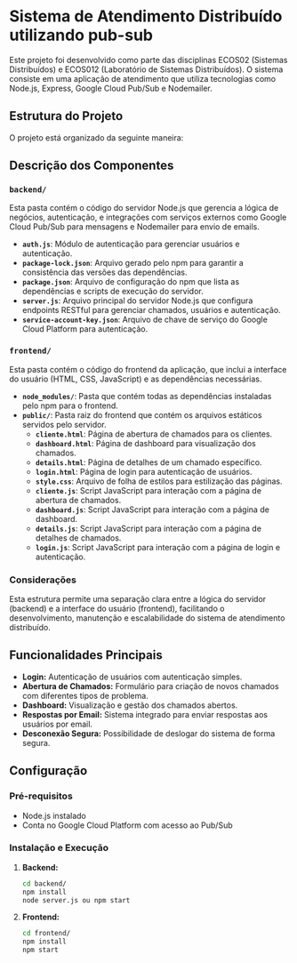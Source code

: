 # Sistema de Atendimento Distribuído utilizando pub-sub

Este projeto foi desenvolvido como parte das disciplinas ECOS02 (Sistemas Distribuídos) e ECOS012 (Laboratório de Sistemas Distribuídos). O sistema consiste em uma aplicação de atendimento que utiliza tecnologias como Node.js, Express, Google Cloud Pub/Sub e Nodemailer.

## Estrutura do Projeto

O projeto está organizado da seguinte maneira:

## Descrição dos Componentes

### `backend/`

Esta pasta contém o código do servidor Node.js que gerencia a lógica de negócios, autenticação, e integrações com serviços externos como Google Cloud Pub/Sub para mensagens e Nodemailer para envio de emails.

- **`auth.js`**: Módulo de autenticação para gerenciar usuários e autenticação.
- **`package-lock.json`**: Arquivo gerado pelo npm para garantir a consistência das versões das dependências.
- **`package.json`**: Arquivo de configuração do npm que lista as dependências e scripts de execução do servidor.
- **`server.js`**: Arquivo principal do servidor Node.js que configura endpoints RESTful para gerenciar chamados, usuários e autenticação.
- **`service-account-key.json`**: Arquivo de chave de serviço do Google Cloud Platform para autenticação.

### `frontend/`

Esta pasta contém o código do frontend da aplicação, que inclui a interface do usuário (HTML, CSS, JavaScript) e as dependências necessárias.

- **`node_modules/`**: Pasta que contém todas as dependências instaladas pelo npm para o frontend.
- **`public/`**: Pasta raiz do frontend que contém os arquivos estáticos servidos pelo servidor.
  - **`cliente.html`**: Página de abertura de chamados para os clientes.
  - **`dashboard.html`**: Página de dashboard para visualização dos chamados.
  - **`details.html`**: Página de detalhes de um chamado específico.
  - **`login.html`**: Página de login para autenticação de usuários.
  - **`style.css`**: Arquivo de folha de estilos para estilização das páginas.
  - **`cliente.js`**: Script JavaScript para interação com a página de abertura de chamados.
  - **`dashboard.js`**: Script JavaScript para interação com a página de dashboard.
  - **`details.js`**: Script JavaScript para interação com a página de detalhes de chamados.
  - **`login.js`**: Script JavaScript para interação com a página de login e autenticação.

### Considerações

Esta estrutura permite uma separação clara entre a lógica do servidor (backend) e a interface do usuário (frontend), facilitando o desenvolvimento, manutenção e escalabilidade do sistema de atendimento distribuído.



## Funcionalidades Principais

- **Login:** Autenticação de usuários com autenticação simples.
- **Abertura de Chamados:** Formulário para criação de novos chamados com diferentes tipos de problema.
- **Dashboard:** Visualização e gestão dos chamados abertos.
- **Respostas por Email:** Sistema integrado para enviar respostas aos usuários por email.
- **Desconexão Segura:** Possibilidade de deslogar do sistema de forma segura.

## Configuração

### Pré-requisitos

- Node.js instalado
- Conta no Google Cloud Platform com acesso ao Pub/Sub

### Instalação e Execução

1. **Backend:**

   ```bash
   cd backend/
   npm install
   node server.js ou npm start

2. **Frontend:**

   ```bash
   cd frontend/
   npm install
   npm start



